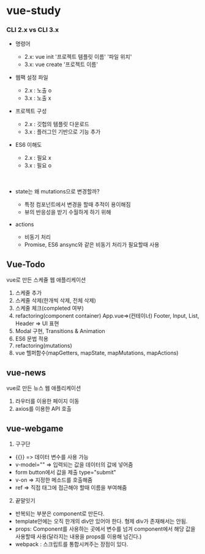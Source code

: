 # vue-study

### CLI 2.x vs CLI 3.x
- 명령어
  - 2.x: vue init '프로젝트 템플릿 이름' '파일 위치'
  - 3.x: vue create '프로젝트 이름'

- 웹팩 설정 파일
  - 2.x : 노출 o
  - 3.x : 노출 x

- 프로젝트 구성
  - 2.x : 깃헙의 템플릿 다운로드
  - 3.x : 플러그인 기반으로 기능 추가

- ES6 이해도
  - 2.x : 필요 x
  - 3.x : 필요 o <br><br><br>

- state는 왜 mutations으로 변경할까?
  - 특정 컴포넌트에서 변경을 할때 추적이 용이해짐
  - 뷰의 반응성을 받기 수월하게 하기 위해

- actions
  - 비동기 처리
  - Promise, ES6 ansync와 같은 비동기 처리가 필요할때 사용 
  
## Vue-Todo

vue로 만든 스케쥴 웹 애플리케이션
1. 스케줄 추가
2. 스케줄 삭제(한개씩 삭제, 전체 삭제)
3. 스케줄 체크(completed 여부)
4. refactoring(component container) App.vue=>(컨테이너)   Footer, Input, List, Header => UI 표현
5. Modal 구현, Transitions & Animation
6. ES6 문법 적용 
7. refactoring(mutations)
8. vue 헬퍼함수(mapGetters, mapState, mapMutations, mapActions) 


## vue-news

vue로 만든 뉴스 웹 애플리케이션

1. 라우터를 이용한 페이지 이동
2. axios를 이용한 API 호출


## vue-webgame

1. 구구단
  - {{}} => 데이터 변수를 사용 가능
  - v-model="" => 입력되는 값을 데이터의 값에 넣어줌
  - form button에서 값을 제출 type="submit"
  - v-on => 지정한 메소드를 호출해줌
  - ref => 직접 태그에 접근해야 할때 이름을 부여해줌

2. 끝말잇기
  - 반복되는 부분은 component로 만든다.
  - template안에는 오직 한개의 div만 있어야 한다. 형제 div가 존재해서는 안됨.
  - props: Component를 사용하는 곳에서 변수를 넘겨 component에서 해당 값을 사용할때 사용(달라지는 내용을 props를 이용해 넘긴다.)
  - webpack : 스크립트를 통합시켜주는 장점이 있다.





